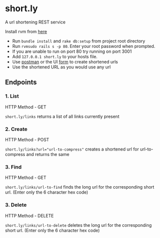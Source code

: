 # short.ly

A url shortening REST service

Install rvm from [here](https://rvm.io/)

* Run `bundle install` and `rake db:setup` from project root directory
* Run `rvmsudo rails s -p 80`. Enter your root password when prompted.
* If you are unable to run on port 80 try running on port 3001
* Add `127.0.0.1 short.ly` to your hosts file.
* Use [postman](https://www.getpostman.com/) or the UI [form](https://github.com/vak1793/shorten-me) to create shortened urls
* Use the shortened URL as you would use any url

## Endpoints
### 1. List
HTTP Method - GET

`short.ly/links` returns a list of all links currently present

### 2.  Create

HTTP Method - POST

`short.ly/links?url="url-to-compress"` creates a shortened url for url-to-compress and returns the same

### 3.  Find

HTTP Method - GET

`short.ly/links/url-to-find` finds the long url for the corresponding short url. (Enter only the 6 character hex code)

### 3.  Delete

HTTP Method - DELETE

`short.ly/links/url-to-delete` deletes the long url for the corresponding short url. (Enter only the 6 character hex code)
